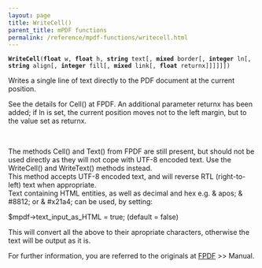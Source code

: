 ```yaml
---
layout: page
title: WriteCell()
parent_title: mPDF functions
permalink: /reference/mpdf-functions/writecell.html
---
```


<div id="bpmbook" class="bpmbook" style="direction:ltr;">
<div class="topic_user_field">
<div id="U0">
<p><code><b>WriteCell</b>(<b>float</b> w, <b>float</b> h, <b>string</b> text[, <b>mixed</b> border[, <b>integer</b> ln[, <b>string</b> align[, <b>integer</b> fill[, <b>mixed</b> link[, <b>float</b> returnx]]]]]])</code></p>
<p>Writes a single line of text directly to the PDF document at the current position.

See the details for Cell() at FPDF. An additional parameter returnx has been added; if ln is set, the current position moves not to the left margin, but to the value set as returnx.</p>
<p>&nbsp;</p>

<div class="alert alert-info" role="alert">The methods Cell() and Text() from FPDF are still present, but should not be used directly as they will not cope with UTF-8 encoded text. Use the WriteCell() and WriteText() methods instead.</div>

<div class="alert alert-info" role="alert">This method accepts UTF-8 encoded text, and will reverse RTL (right-to-left) text when appropriate.</div>

<div class="alert alert-info" role="alert">Text containing HTML entities, as well as decimal and hex e.g. &amp; apos; &amp; #8812; or &amp; #x21a4; can be used, by setting:

$mpdf-&gt;text_input_as_HTML = true; (default = false)

This will convert all the above to their apropriate characters, otherwise the text will be output as it is.</div>

<div class="alert alert-info" role="alert">For further information, you are referred to the originals at <a href="http://www.fpdf.org/" target="_blank">FPDF</a> &gt;&gt; Manual.</div>
<p>&nbsp;</p>
</div>
</div>

